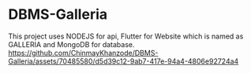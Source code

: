 # DBMS-Galleria

This project uses NODEJS for api, Flutter for Website which is named as GALLERIA and MongoDB for database.
https://github.com/ChinmayKhanzode/DBMS-Galleria/assets/70485580/d5d39c12-9ab7-417e-94a4-4806e92724a4

